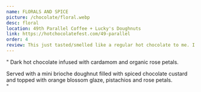 ```yaml
---
name: FLORALS AND SPICE
picture: /chocolate/floral.webp
desc: floral
location: 49th Parallel Coffee + Lucky's Doughnuts
link: https://hotchocolatefest.com/49-parallel
order: 4
review: This just tasted/smelled like a regular hot chocolate to me. I liked the donut but I do not think it matched with the drink
---
```


"
Dark hot chocolate infused with cardamom and organic rose petals.

Served with a mini brioche doughnut filled with spiced chocolate custard and topped with orange blossom glaze, pistachios and rose petals.  
"
